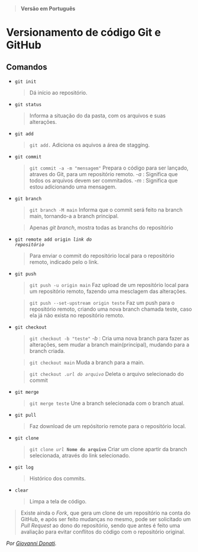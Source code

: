 >**Versão em Português**
# Versionamento de código Git e GitHub
## Comandos

* <code>git init</code>
    >Dá início ao repositório.

* <code>git status</code>
    >Informa a situação do da pasta, com os arquivos e suas alterações.

* <code>git add</code>
    ><code>git add.</code>
    >Adiciona os aquivos a área de stagging.

* <code>git commit</code>
    ><code>git commit -a -m "mensagem"</code>
    >Prepara o código para ser lançado, atraves do Git, para um repositório remoto.
    >*-a* : Significa que todos os arquivos devem ser commitados.
    >*-m* : Significa que estou adicionando uma mensagem.

* <code>git branch</code>
    ><code>git branch -M main</code>
    >Informa que o commit será feito na branch main, tornando-a a branch principal.

    >Apenas *git branch*, mostra todas as branchs do repositório   

* <code>git remote add origin *link do repositório*</code>
    >Para enviar o commit do repositório local para o repositório remoto, indicado pelo o link.

* <code>git push</code>
    ><code>git push -u origin main</code>
    >Faz upload de um repositório local para um repositório remoto, fazendo uma mesclagem das alterações.
    
    ><code>git push --set-upstream origin teste</code>
    >Faz um push para o repositório remoto, criando uma nova branch chamada teste, caso ela já não exista no repositório remoto.


* <code>git checkout</code>
    ><code>git checkout -b "teste"</code>
    >*-b* : Cria uma nova branch para fazer as alterações, sem mudar a branch main(principal), mudando para a branch criada.

    ><code>git checkout main</code>
    >Muda a branch para a main.

    ><code>git checkout .*url do arquivo*</code>
    >Deleta o arquivo selecionado do commit

* <code>git merge</code>
    ><code>git merge teste</code>
    >Une a branch selecionada com o branch atual.

* <code>git pull</code>
    >Faz download de um repósitorio remote para o repositório local.

* <code>git clone</code>
    ><code>git clone *url* **Nome do arquivo**</code>
    >Criar um clone apartir da branch selecionada, através do link selecionado.

* <code>git log</code>
    >Histórico dos commits.

* <code>clear</code>
    >Limpa a tela de código.

>Existe ainda o *Fork*, que gera um clone de um repositório na conta do GitHub, e após ser feito mudanças no mesmo, pode ser solicitado um *Pull Request* ao dono do repositório, sendo que antes é feito uma avaliação para evitar conflitos do código com o repositório original. 


*Por [Giovanni Donati](https://github.com/GiovanniDonati).*